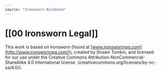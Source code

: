 ```yaml
---
source: "Ironsworn Rulebook"
---
```

# [[00 Ironsworn Legal]]

This work is based on Ironsworn (found at [www.ironswornrpg.com](http://www.ironswornrpg.com/)), created by Shawn Tomkin, and licensed for our use under the Creative Commons Attribution-NonCommercial-ShareAlike 4.0 International license  (creativecommons.org/licenses/by-nc-sa/4.0/).

